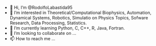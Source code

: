 - 👋 Hi, I’m @RodolfoLabastida95
- 👀 I’m interested in Theoretical/Computational Biophysics, Automation, Dynamical Systems, Robotics, Simulatio on Physics Topics, Sofware Research, Data Processing, Statistics.
- 🌱 I’m currently learning Python, C, C++, R, Java, Fortran. 
- 💞️ I’m looking to collaborate on ...
- 📫 How to reach me ...

<!---
RodolfoLabastida95/RodolfoLabastida95 is a ✨ special ✨ repository because its `README.md` (this file) appears on your GitHub profile.
You can click the Preview link to take a look at your changes.
--->
